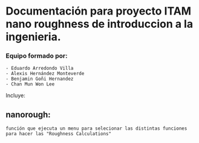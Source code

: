 Documentación para proyecto ITAM nano roughness de introduccion a la ingenieria.
==============

### Equipo formado por: 
	- Eduardo Arredondo Villa
	- Alexis Hernández Monteverde
	- Benjamin Goñi Hernandez
	- Chan Mun Won Lee

Incluye:

## nanorough:
	función que ejecuta un menu para selecionar las distintas funciones para hacer las "Roughness Calculations"


